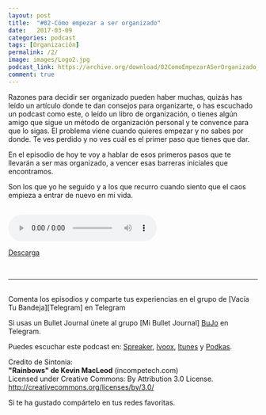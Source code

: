 ```yaml
---
layout: post
title:  "#02-Cómo empezar a ser organizado"
date:   2017-03-09 
categories: podcast
tags: [Organización]
permalink: /2/
image: images/Logo2.jpg
podcast_link: https://archive.org/download/02ComoEmpezarASerOrganizado_201704/02-Como%20empezar%20a%20ser%20organizado.mp3
comment: true
---
```



Razones para decidir ser organizado pueden haber muchas, quizás has leído un artículo donde te dan consejos para organizarte, o has escuchado un podcast como este, o leído un libro de organización, o tienes algún amigo que sigue un método de organización personal y te convence para que lo sigas. El problema viene cuando quieres empezar y no sabes por donde. Te ves perdido y no ves cuál es el primer paso que tienes que dar. 

En el episodio de hoy te voy a hablar de esos primeros pasos que te llevarán a ser mas organizado, a vencer esas barreras iniciales que encontramos.

Son los que yo he seguido y a los que recurro cuando siento que el caos empieza a entrar de nuevo en mi vida.

<br>

<audio controls>
  <source src="{{ page.podcast_link }}" type="audio/mp3">


</audio>

[Descarga][mp3]


<br>


___

<br>
Comenta los episodios y comparte tus experiencias en el grupo de [Vacía Tu Bandeja][Telegram] en Telegram

Si usas un Bullet Journal únete al grupo [Mi Bullet Journal] [BuJo] en Telegram.

Puedes escuchar este podcast en:
[Spreaker][Spreaker], [Ivoox][Ivoox], [Itunes][Itunes] y [Podkas][Podkas]. 



Credito de Sintonia:  
**"Rainbows" de Kevin MacLeod** (incompetech.com)  
Licensed under Creative Commons: By Attribution 3.0 License.  
http://creativecommons.org/licenses/by/3.0/  

Si te ha gustado compártelo en tus redes favoritas.  

<!-- Begin SpeakPipe code -->
<script type="text/javascript">
(function(d){
var app = d.createElement('script'); app.type = 'text/javascript'; app.async = true;
var pt = ('https:' == document.location.protocol ? 'https://' : 'http://');
app.src = pt + 'www.speakpipe.com/loader/yhsyurkhlpn9hdopjhkvjrkkw9poz473.js';
var s = d.getElementsByTagName('script')[0]; s.parentNode.insertBefore(app, s);
})(document);
</script>
<!-- End SpeakPipe code -->

[TapeWrite]: https://tapewrite.com/@vacia_tu_bandeja/
[Spreaker]: https://www.spreaker.com/show/2177636
[Ivoox]: http://www.ivoox.com/podcast-vacia-tu-bandeja_sq_f1388960_1.html
[Itunes]: https://itunes.apple.com/es/podcast/vac%C3%ADa-tu-bandeja/id1212390900?mt=2
[Podkas]: http://www.podkas.com/directorio/vacia-tu-bandeja-de-lormez16/
[Telegram]: http://t.me/Vaciatubandeja 
[BuJo]: http://t.me/miBulletJournal
[mp3]: https://archive.org/download/02ComoEmpezarASerOrganizado_201704/02-Como%20empezar%20a%20ser%20organizado.mp3